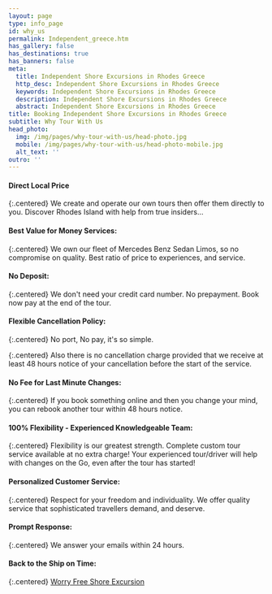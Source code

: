 ```yaml
---
layout: page
type: info_page
id: why_us
permalink: Independent_greece.htm
has_gallery: false
has_destinations: true
has_banners: false
meta:
  title: Independent Shore Excursions in Rhodes Greece
  http_desc: Independent Shore Excursions in Rhodes Greece
  keywords: Independent Shore Excursions in Rhodes Greece
  description: Independent Shore Excursions in Rhodes Greece
  abstract: Independent Shore Excursions in Rhodes Greece
title: Booking Independent Shore Excursions in Rhodes Greece
subtitle: Why Tour With Us
head_photo:
  img: /img/pages/why-tour-with-us/head-photo.jpg
  mobile: /img/pages/why-tour-with-us/head-photo-mobile.jpg
  alt_text: ''
outro: ''
---
```

#### Direct Local Price

{:.centered}
We create and operate our own tours then offer them directly to you. Discover Rhodes Island with help from true insiders…

#### Best Value for Money Services:

{:.centered}
We own our fleet of Mercedes Benz Sedan Limos, so no compromise on quality. Best ratio of price to experiences, and service.

#### No Deposit:

{:.centered}
We don't need your credit card number. No prepayment. Book now pay at the end of the tour.

#### Flexible Cancellation Policy:

{:.centered}
No port, No pay, it's so simple.

{:.centered}
Also there is no cancellation charge provided that we receive at least 48 hours notice of your cancellation before the start of the service.

#### No Fee for Last Minute Changes:

{:.centered}
If you book something online and then you change your mind, you can rebook another tour within 48 hours notice.

#### 100% Flexibility - Experienced Knowledgeable Team:

{:.centered}
Flexibility is our greatest strength. Complete custom tour service available at no extra charge! Your experienced tour/driver will help with changes on the Go, even after the tour has started!

#### Personalized Customer Service:

{:.centered}
Respect for your freedom and individuality. We offer quality service that sophisticated travellers demand, and deserve.

#### Prompt Response:

{:.centered}
We answer your emails within 24 hours.

#### Back to the Ship on Time:

{:.centered}
[Worry Free Shore Excursion](./worry_free.htm)